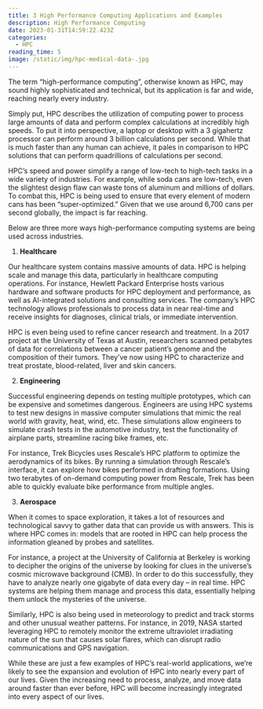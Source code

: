 ```yaml
---
title: 3 High Performance Computing Applications and Examples
description: High Performance Computing
date: 2023-01-31T14:59:22.423Z
categories:
  - HPC
reading_time: 5
image: /static/img/hpc-medical-data-.jpg
---
```

The term “high-performance computing”, otherwise known as HPC, may sound highly sophisticated and technical, but its application is far and wide, reaching nearly every industry. 



Simply put, HPC describes the utilization of computing power to process large amounts of data and perform complex calculations at incredibly high speeds. To put it into perspective, a laptop or desktop with a 3 gigahertz processor can perform around 3 billion calculations per second. While that is much faster than any human can achieve, it pales in comparison to HPC solutions that can perform quadrillions of calculations per second.



HPC’s speed and power simplify a range of low-tech to high-tech tasks in a wide variety of industries. For example, while soda cans are low-tech, even the slightest design flaw can waste tons of aluminum and millions of dollars. To combat this, HPC is being used to ensure that every element of modern cans has been “super-optimized.” Given that we use around 6,700 cans per second globally, the impact is far reaching. 



Below are three more ways high-performance computing systems are being used across industries.



1. **Healthcare** 



Our healthcare system contains massive amounts of data. HPC is helping scale and manage this data, particularly in healthcare computing operations. For instance, Hewlett Packard Enterprise hosts various hardware and software products for HPC deployment and performance, as well as AI-integrated solutions and consulting services. The company’s HPC technology allows professionals to process data in near real-time and receive insights for diagnoses, clinical trials, or immediate intervention.



HPC is even being used to refine cancer research and treatment. In a 2017 project at the University of Texas at Austin, researchers scanned petabytes of data for correlations between a cancer patient’s genome and the composition of their tumors. They’ve now using HPC to characterize and treat prostate, blood-related, liver and skin cancers. 



2. **Engineering** 



Successful engineering depends on testing multiple prototypes, which can be expensive and sometimes dangerous. Engineers are using HPC systems to test new designs in massive computer simulations that mimic the real world with gravity, heat, wind, etc. These simulations allow engineers to simulate crash tests in the automotive industry, test the functionality of airplane parts, streamline racing bike frames, etc. 



For instance, Trek Bicycles uses Rescale’s HPC platform to optimize the aerodynamics of its bikes. By running a simulation through Rescale’s interface, it can explore how bikes performed in drafting formations. Using two terabytes of on-demand computing power from Rescale, Trek has been able to quickly evaluate bike performance from multiple angles. 



3. **Aerospace** 



When it comes to space exploration, it takes a lot of resources and technological savvy to gather data that can provide us with answers. This is where HPC comes in: models that are rooted in HPC can help process the information gleaned by probes and satellites. 



For instance, a project at the University of California at Berkeley is working to decipher the origins of the universe by looking for clues in the universe’s cosmic microwave background (CMB). In order to do this successfully, they have to analyze nearly one gigabyte of data every day – in real time. HPC systems are helping them manage and process this data, essentially helping them unlock the mysteries of the universe.



Similarly, HPC is also being used in meteorology to predict and track storms and other unusual weather patterns. For instance, in 2019, NASA started leveraging HPC to remotely monitor the extreme ultraviolet irradiating nature of the sun that causes solar flares, which can disrupt radio communications and GPS navigation. 

While these are just a few examples of HPC’s real-world applications, we’re likely to see the expansion and evolution of HPC into nearly every part of our lives. Given the increasing need to process, analyze, and move data around faster than ever before, HPC will become increasingly integrated into every aspect of our lives.